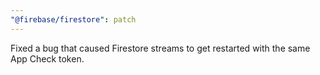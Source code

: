 ```yaml
---
"@firebase/firestore": patch
---
```


Fixed a bug that caused Firestore streams to get restarted with the same App Check token.
